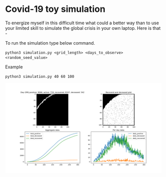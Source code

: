 # Covid-19 toy simulation

To energize myself in this difficult time what could a better way than to use your limited skill to simulate the global crisis in your own laptop. Here is that - 

To run the simulation type  below command. 
```
python3 simulation.py <grid_length> <days_to_observe> <random_seed_value>
```
Example 
```
python3 simulation.py 40 60 100

```

![Sample Plot for python3 simulation.py 40 100 300](plot.png)


